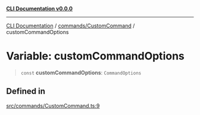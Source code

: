 [**CLI Documentation v0.0.0**](../../../README.md)

***

[CLI Documentation](../../../modules.md) / [commands/CustomCommand](../README.md) / customCommandOptions

# Variable: customCommandOptions

> `const` **customCommandOptions**: `CommandOptions`

## Defined in

[src/commands/CustomCommand.ts:9](https://github.com/stonemjs/cli/blob/7903e21087d732d9d42947a348eb3c473963e042/src/commands/CustomCommand.ts#L9)
